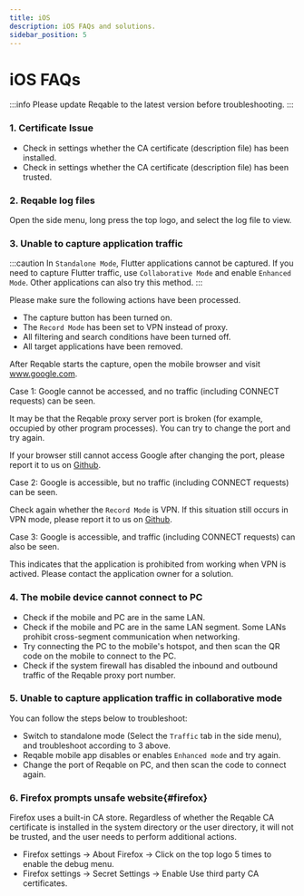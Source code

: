 ```yaml
---
title: iOS
description: iOS FAQs and solutions.
sidebar_position: 5
---
```


# iOS FAQs

:::info
Please update Reqable to the latest version before troubleshooting.
:::

### 1. Certificate Issue

- Check in settings whether the CA certificate (description file) has been installed.
- Check in settings whether the CA certificate (description file) has been trusted.

### 2. Reqable log files

Open the side menu, long press the top logo, and select the log file to view.

### 3. Unable to capture application traffic

:::caution
In `Standalone Mode`, Flutter applications cannot be captured. If you need to capture Flutter traffic, use `Collaborative Mode` and enable `Enhanced Mode`. Other applications can also try this method.
:::

Please make sure the following actions have been processed.

- The capture button has been turned on.
- The `Record Mode` has been set to VPN instead of proxy.
- All filtering and search conditions have been turned off.
- All target applications have been removed.

After Reqable starts the capture, open the mobile browser and visit www.google.com.

Case 1: Google cannot be accessed, and no traffic (including CONNECT requests) can be seen.

It may be that the Reqable proxy server port is broken (for example, occupied by other program processes). You can try to change the port and try again.

If your browser still cannot access Google after changing the port, please report it to us on [Github](https://github.com/reqable/reqable-app/issues).

Case 2: Google is accessible, but no traffic (including CONNECT requests) can be seen.

Check again whether the `Record Mode` is VPN. If this situation still occurs in VPN mode, please report it to us on [Github](https://github.com/reqable/reqable-app/issues).

Case 3: Google is accessible, and traffic (including CONNECT requests) can also be seen.

This indicates that the application is prohibited from working when VPN is actived. Please contact the application owner for a solution.

### 4. The mobile device cannot connect to PC

- Check if the mobile and PC are in the same LAN.
- Check if the mobile and PC are in the same LAN segment. Some LANs prohibit cross-segment communication when networking.
- Try connecting the PC to the mobile's hotspot, and then scan the QR code on the mobile to connect to the PC.
- Check if the system firewall has disabled the inbound and outbound traffic of the Reqable proxy port number.

### 5. Unable to capture application traffic in collaborative mode

You can follow the steps below to troubleshoot:

- Switch to standalone mode (Select the `Traffic` tab in the side menu), and troubleshoot according to 3 above.
- Reqable mobile app disables or enables `Enhanced mode` and try again.
- Change the port of Reqable on PC, and then scan the code to connect again.

### 6. Firefox prompts unsafe website{#firefox}

Firefox uses a built-in CA store. Regardless of whether the Reqable CA certificate is installed in the system directory or the user directory, it will not be trusted, and the user needs to perform additional actions.

- Firefox settings -> About Firefox -> Click on the top logo 5 times to enable the debug menu.
- Firefox settings -> Secret Settings -> Enable Use third party CA certificates.